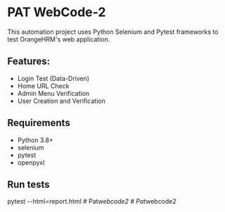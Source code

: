 # PAT WebCode-2

This automation project uses Python Selenium and Pytest frameworks to test OrangeHRM's web application.

## Features:
- Login Test (Data-Driven)
- Home URL Check
- Admin Menu Verification
- User Creation and Verification

## Requirements
- Python 3.8+
- selenium
- pytest
- openpyxl

## Run tests
pytest --html=report.html
#   P a t _ w e b c o d e 2  
 #   P a t _ w e b c o d e 2  
 
